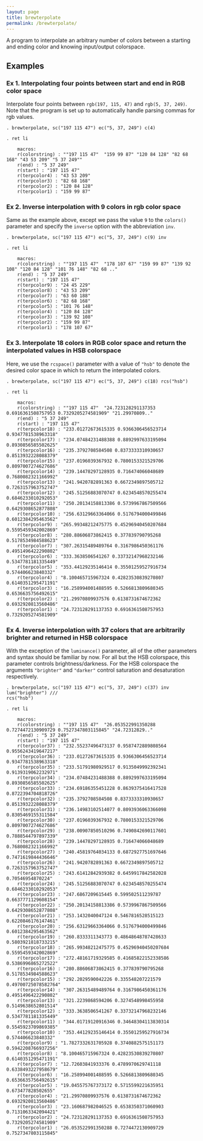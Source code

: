 ```yaml
---
layout: page
title: brewterpolate
permalink: /brewterpolate/
---
```


A program to interpolate an arbitrary number of colors between a starting and ending color and knowing input/output colorspace.  

## Examples

### Ex 1. Interpolating four points between start and end in RGB color space
Interpolate four points between `rgb(197, 115, 47)` and `rgb(5, 37, 249)`.  Note that the program is set up to automatically handle parsing commas for rgb values.  


```
. brewterpolate, sc("197 115 47") ec("5, 37, 249") c(4)

. ret li

    macros:
    r(colorstring) : ""197 115 47"  "159 99 87" "120 84 128" "82 68 168" "43 53 209" "5 37 249""
    r(end) : "5 37 249"
    r(start) : "197 115 47"
    r(terpcolor4) : "43 53 209"
    r(terpcolor3) : "82 68 168"
    r(terpcolor2) : "120 84 128"
    r(terpcolor1) : "159 99 87"
```

### Ex 2. Inverse interpolation with 9 colors in rgb color space
Same as the example above, except we pass the value `9` to the `colors()` parameter and specify the `inverse` option with the abbreviation `inv`.

```
. brewterpolate, sc("197 115 47") ec("5, 37, 249") c(9) inv

. ret li

    macros:
    r(colorstring) : ""197 115 47"  "178 107 67" "159 99 87" "139 92 108" "120 84 128" "101 76 148" "82 68 .."
    r(end) : "5 37 249"
    r(start) : "197 115 47"
    r(terpcolor9) : "24 45 229"
    r(terpcolor8) : "43 53 209"
    r(terpcolor7) : "63 60 188"
    r(terpcolor6) : "82 68 168"
    r(terpcolor5) : "101 76 148"
    r(terpcolor4) : "120 84 128"
    r(terpcolor3) : "139 92 108"
    r(terpcolor2) : "159 99 87"
    r(terpcolor1) : "178 107 67"
```

### Ex 3. Interpolate 18 colors in RGB color space and return the interpolated values in HSB colorspace
Here, we use the `rcspace()` parameter with a value of `"hsb"` to denote the desired color space in which to return the interpolated colors.

```
. brewterpolate, sc("197 115 47") ec("5, 37, 249") c(18) rcs("hsb")

. ret li

    macros:
    r(colorstring) : ""197 115 47"  "24.723128291137353 0.6916361508757953 0.7329205274581909" "21.29970809.."
    r(end) : "5 37 249"
    r(start) : "197 115 47"
    r(terpcolor18) : "233.01272673615335 0.9366306456523714 0.9347781538963318"
    r(terpcolor17) : "234.07484231488388 0.8892997633195094 0.8930856585502625"
    r(terpcolor16) : "235.3792708584508 0.8373333310930657 0.8513932228088379"
    r(terpcolor15) : "237.0196039367932 0.7800153321529706 0.8097007274627686"
    r(terpcolor14) : "239.14478297128935 0.716474066048689 0.7680082321166992"
    r(terpcolor13) : "241.9420782891363 0.6672349897505712 0.7263157963752747"
    r(terpcolor12) : "245.51256883070747 0.6234548570255474 0.6846233010292053"
    r(terpcolor11) : "250.20134158813386 0.5739967867509566 0.6429308652877808"
    r(terpcolor10) : "256.63129663364066 0.5176794000499846 0.6012384295463562"
    r(terpcolor9) : "265.99348212475775 0.45296940450207684 0.5595459342002869"
    r(terpcolor8) : "280.88606873862415 0.377839790795268 0.5178534984588623"
    r(terpcolor7) : "307.26315489489764 0.3167986450361176 0.4951496422290802"
    r(terpcolor6) : "333.3638506541267 0.33732147968232146 0.5347781181335449"
    r(terpcolor5) : "353.44129235146414 0.35501259527916734 0.574406623840332"
    r(terpcolor4) : "8.100465715967324 0.42823530839270807 0.6140351295471191"
    r(terpcolor3) : "16.258994001488595 0.5266813809680345 0.6536635756492615"
    r(terpcolor2) : "21.29970809937576 0.6138731674672362 0.6932920813560486"
    r(terpcolor1) : "24.723128291137353 0.6916361508757953 0.7329205274581909"
```

### Ex 4. Inverse interpolation with 37 colors that are arbitrarily brighter and returned in HSB colorspace
With the exception of the `luminance()` parameter, all of the other parameters and syntax should be familiar by now.  For all but the HSB colorspace, this parameter controls brightness/darkness.  For the HSB colorspace the arguments `"brighter"` and `"darker"` control saturation and desaturation respectively.

```
. brewterpolate, sc("197 115 47") ec("5, 37, 249") c(37) inv lum("brighter") ///   
rcs("hsb")

. ret li

    macros:
    r(colorstring) : ""197 115 47"  "26.053522991350288 0.7274472130909729 0.7527347803115845" "24.72312829.."
    r(end) : "5 37 249"
    r(start) : "197 115 47"
    r(terpcolor37) : "232.55237496473137 0.9587472889808564 0.9556243419647217"
    r(terpcolor36) : "233.01272673615335 0.9366306456523714 0.9347781538963318"
    r(terpcolor35) : "233.51791980929517 0.9135049992392341 0.9139319062232971"
    r(terpcolor34) : "234.07484231488388 0.8892997633195094 0.8930856585502625"
    r(terpcolor33) : "234.69186355451228 0.8639375416417528 0.8722394704818726"
    r(terpcolor32) : "235.3792708584508 0.8373333310930657 0.8513932228088379"
    r(terpcolor31) : "236.14983102514077 0.8093936063366098 0.8305469155311584"
    r(terpcolor30) : "237.0196039367932 0.7800153321529706 0.8097007274627686"
    r(terpcolor29) : "238.00907850510296 0.7490842690117601 0.7888544797897339"
    r(terpcolor28) : "239.14478297128935 0.716474066048689 0.7680082321166992"
    r(terpcolor27) : "240.45819764034133 0.6872927751697646 0.7471619844436646"
    r(terpcolor26) : "241.9420782891363 0.6672349897505712 0.7263157963752747"
    r(terpcolor25) : "243.61412842939382 0.6459917842582028 0.70546954870224"
    r(terpcolor24) : "245.51256883070747 0.6234548570255474 0.6846233010292053"
    r(terpcolor23) : "247.6867209615445 0.599502511239787 0.6637771129608154"
    r(terpcolor22) : "250.20134158813386 0.5739967867509566 0.6429308652877808"
    r(terpcolor21) : "253.1432040047124 0.5467816528515123 0.6220846176147461"
    r(terpcolor20) : "256.63129663364066 0.5176794000499846 0.6012384295463562"
    r(terpcolor19) : "260.8333311343773 0.48648648787428633 0.5803921818733215"
    r(terpcolor18) : "265.99348212475775 0.45296940450207684 0.5595459342002869"
    r(terpcolor17) : "272.48161719329585 0.41685822152338586 0.5386996865272522"
    r(terpcolor16) : "280.88606873862415 0.377839790795268 0.5178534984588623"
    r(terpcolor15) : "292.2029590042226 0.335548207221579 0.49700725078582764"
    r(terpcolor14) : "307.26315489489764 0.3167986450361176 0.4951496422290802"
    r(terpcolor13) : "321.2239868594206 0.3274548998455958 0.5149638652801514"
    r(terpcolor12) : "333.3638506541267 0.33732147968232146 0.5347781181335449"
    r(terpcolor11) : "344.01719120916346 0.34648304113830314 0.5545923709869385"
    r(terpcolor10) : "353.44129235146414 0.35501259527916734 0.574406623840332"
    r(terpcolor9) : "1.7827332631705928 0.3740882575151173 0.5942208766937256"
    r(terpcolor8) : "8.100465715967324 0.42823530839270807 0.6140351295471191"
    r(terpcolor7) : "12.72603841933376 0.4789970629741118 0.6338493227958679"
    r(terpcolor6) : "16.258994001488595 0.5266813809680345 0.6536635756492615"
    r(terpcolor5) : "19.045575767373172 0.5715599221635951 0.673477828502655"
    r(terpcolor4) : "21.29970809937576 0.6138731674672362 0.6932920813560486"
    r(terpcolor3) : "23.160687982046525 0.6538350371060903 0.7131063342094421"
    r(terpcolor2) : "24.723128291137353 0.6916361508757953 0.7329205274581909"
    r(terpcolor1) : "26.053522991350288 0.7274472130909729 0.7527347803115845"
```
